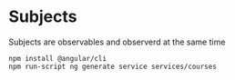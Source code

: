 
# Subjects 
Subjects are observables and observerd at the same time

    npm install @angular/cli
    npm run-script ng generate service services/courses

